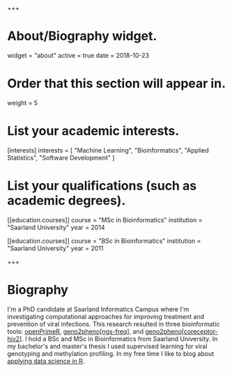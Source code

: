 +++
# About/Biography widget.
widget = "about"
active = true
date = 2018-10-23

# Order that this section will appear in.
weight = 5

# List your academic interests.
[interests]
  interests = [
    "Machine Learning",
    "Bioinformatics",
    "Applied Statistics",
    "Software Development"
  ]

# List your qualifications (such as academic degrees).

[[education.courses]]
  course = "MSc in Bioinformatics"
  institution = "Saarland University"
  year = 2014

[[education.courses]]
  course = "BSc in Bioinformatics"
  institution = "Saarland University"
  year = 2011
 
+++

# Biography

I'm a PhD candidate at Saarland Informatics Campus where I'm investigating computational approaches for improving treatment and prevention of viral infections. This research resulted in three bioinformatic tools: [openPrimeR](http://openprimer.mpi-inf.mpg.de/), <a href = "https://ngs.geno2pheno.org/">geno2pheno[ngs-freq]</a>, and <a href = "https://coreceptor-hiv2.geno2pheno.org/">geno2pheno[coreceptor-hiv2]</a>. I hold a BSc and MSc in Bioinformatics from Saarland University. In my
bachelor's and master's thesis I used supervised learning for viral genotyping and methylation profiling. In my free time I like to blog about [applying data science in R](https://www.datascienceblog.net).

